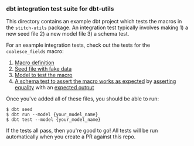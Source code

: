 ### dbt integration test suite for dbt-utils

This directory contains an example dbt project which tests the macros in the `stitch-utils` package. An integration test typically involves making 1) a new seed file 2) a new model file 3) a schema test.

For an example integration tests, check out the tests for the `coalesce_fields` macro:

1. [Macro definition](https://github.com/fishtown-analytics/stitch-utils/blob/master/macros/coalesce_fields.sql)
2. [Seed file with fake data](https://github.com/fishtown-analytics/stitch-utils/blob/master/integration_tests/data/data_coalesce_fields.csv)
3. [Model to test the macro](https://github.com/fishtown-analytics/stitch-utils/blob/master/integration_tests/models/test_coalesce_fields.sql)
4. [A schema test to assert the macro works as expected](https://github.com/fishtown-analytics/stitch-utils/blob/master/integration_tests/models/schema.yml#L2)
by [asserting equality](https://github.com/fishtown-analytics/dbt-utils/blob/master/macros/schema_tests/equality.sql) with an [expected output](https://github.com/fishtown-analytics/stitch-utils/blob/master/integration_tests/data/data_coalesce_fields_expected.csv)


Once you've added all of these files, you should be able to run:
```
$ dbt seed
$ dbt run --model {your_model_name}
$ dbt test --model {your_model_name}
```

If the tests all pass, then you're good to go! All tests will be run automatically when you create a PR against this repo.
